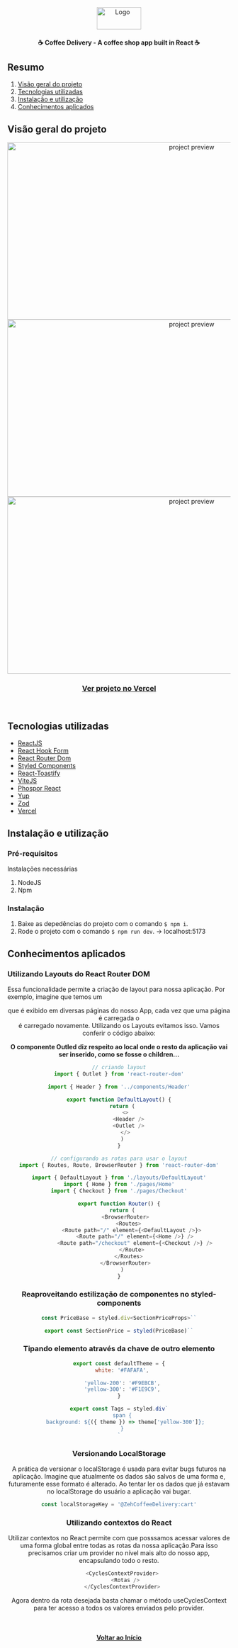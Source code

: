 <div id="top" align="center">
  <div>
    <img src="github/images/Logo.svg" alt="Logo" width="100" height="50">
  </div>
  <h4 align="center">☕ Coffee Delivery - A coffee shop app built in React ☕</h4>
</div>

## Resumo

<ol>
  <li><a href="#visão-geral-do-projeto">Visão geral do projeto</a></li>
  <li><a href="#tecnologias-utilizadas">Tecnologias utilizadas</a></li>
  <li><a href="#instalação-e-utilização">Instalação e utilização</a></li>
  <li><a href="#conhecimentos-aplicados">Conhecimentos aplicados</a></li>
</ol>

## Visão geral do projeto

<div align="center">
  <img src="github/images/preview1.png" alt="project preview" width="816" height="400">
  <img src="github/images/preview2.png" alt="project preview" width="816" height="400">  
  <img src="github/images/preview3.png" alt="project preview" width="816" height="400">  
</div>
<div align="center">
  <h3>
    <a target="_blank" href="https://coffee-delivery-ponqueli.vercel.app/">Ver projeto no Vercel</a>
  </h3>
</div>

</br>

## Tecnologias utilizadas

- [ReactJS](https://reactjs.org/)
- [React Hook Form](https://react-hook-form.com/)
- [React Router Dom](https://www.npmjs.com/package/react-router-dom)
- [Styled Components](https://styled-components.com/)
- [React-Toastify](https://fkhadra.github.io/react-toastify/introduction)
- [ViteJS](https://vitejs.dev/)
- [Phospor React](https://www.npmjs.com/package/phosphor-react)
- [Yup](https://www.npmjs.com/package/yup)
- [Zod](https://www.npmjs.com/package/zod)
- [Vercel](https://vercel.com/)

## Instalação e utilização

### Pré-requisitos

Instalações necessárias

1. NodeJS
2. Npm

### Instalação

1. Baixe as depedências do projeto com o comando `$ npm i`.
2. Rode o projeto com o comando `$ npm run dev`. -> localhost:5173

## Conhecimentos aplicados

### Utilizando Layouts do React Router DOM

Essa funcionalidade permite a criação de layout para nossa aplicação. Por exemplo,
imagine que temos um <Header /> que é exibido em diversas páginas do nosso App,
cada vez que uma página é carregada o <Header /> é carregado novamente. Utilizando
os Layouts evitamos isso. Vamos conferir o código abaixo:

<strong>
O componente Outled diz respeito ao local onde o resto da aplicação vai ser inserido, 
como se fosse o children...
</strong>

```js
// criando layout
import { Outlet } from 'react-router-dom'

import { Header } from '../components/Header'

export function DefaultLayout() {
  return (
    <>
      <Header />
      <Outlet />
    </>
  )
}
```

```js
// configurando as rotas para usar o layout
import { Routes, Route, BrowserRouter } from 'react-router-dom'

import { DefaultLayout } from './layouts/DefaultLayout'
import { Home } from './pages/Home'
import { Checkout } from './pages/Checkout'

export function Router() {
  return (
    <BrowserRouter>
      <Routes>
        <Route path="/" element={<DefaultLayout />}>
          <Route path="/" element={<Home />} />
          <Route path="/checkout" element={<Checkout />} />
        </Route>
      </Routes>
    </BrowserRouter>
  )
}
```

### Reaproveitando estilização de componentes no styled-components

```js
const PriceBase = styled.div<SectionPriceProps>``

export const SectionPrice = styled(PriceBase)``
```

### Tipando elemento através da chave de outro elemento

```js
export const defaultTheme = {
  white: '#FAFAFA',

  'yellow-200': '#F9EBCB',
  'yellow-300': '#F1E9C9',
}

export const Tags = styled.div`
  span {
    background: ${({ theme }) => theme['yellow-300']};
  }
`
```

### Versionando LocalStorage

A prática de versionar o localStorage é usada para evitar bugs futuros na aplicação. 
Imagine que atualmente os dados são salvos de uma forma e, futuramente esse formato 
é alterado. Ao tentar ler os dados que já estavam no localStorage do usuário a aplicação vai bugar.

```js
const localStorageKey = '@ZehCoffeeDelivery:cart'
```

### Utilizando contextos do React

Utilizar contextos no React permite com que posssamos acessar valores de uma forma 
global entre todas as rotas da nossa aplicação.Para isso precisamos criar um provider 
no nível mais alto do nosso app, encapsulando todo o resto.

```js
  <CyclesContextProvider>
    <Rotas />
  </CyclesContextProvider>
```

Agora dentro da rota desejada basta chamar o método useCyclesContext para ter 
acesso a todos os valores enviados pelo provider.

</br>

<h4 align="center"><a href="#top">Voltar ao Início</a></h4>